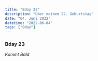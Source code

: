 ```yaml
---
title: "Bday 22"
description: "Über meinem 22. Geburtstag"
date: "04. Juni 2022"
datetime: "2022-06-04"
tags: ["Bday"]
---
```


### Bday 23
_Kommt Bald_